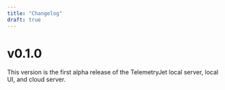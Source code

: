 ```yaml
---
title: "Changelog"
draft: true
---
```


# v0.1.0
This version is the first alpha release of the TelemetryJet local server, local UI, and cloud server. 